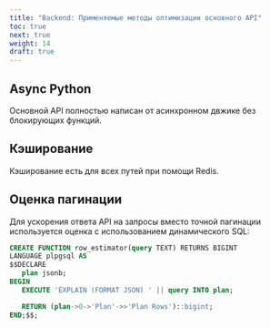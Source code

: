 ```yaml
---
title: "Backend: Применяемые методы оптимизации основного API"
toc: true
next: true
weight: 14
draft: true
---
```


## Async Python

Основной API полностью написан от асинхронном двжике без блокирующих функций.

## Кэширование

Кэширование есть для всех путей при помощи Redis.

## Оценка пагинации

Для ускорения ответа API на запросы вместо точной пагинации используется оценка с использованием динамического SQL:

```sql
CREATE FUNCTION row_estimator(query TEXT) RETURNS BIGINT
LANGUAGE plpgsql AS
$$DECLARE
   plan jsonb;
BEGIN
   EXECUTE 'EXPLAIN (FORMAT JSON) ' || query INTO plan;

   RETURN (plan->0->'Plan'->>'Plan Rows')::bigint;
END;$$;
```
